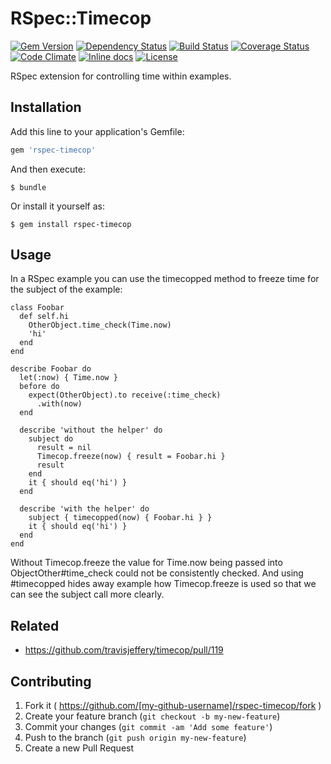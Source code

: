 # RSpec::Timecop

[![Gem Version](https://badge.fury.io/rb/rspec-timecop.svg)](http://badge.fury.io/rb/rspec-timecop)
[![Dependency Status](https://gemnasium.com/sugarcrm/rspec-timecop.svg)](https://gemnasium.com/sugarcrm/rspec-timecop)
[![Build Status](https://travis-ci.org/sugarcrm/rspec-timecop.svg?branch=master)](https://travis-ci.org/sugarcrm/rspec-timecop)
[![Coverage Status](http://img.shields.io/coveralls/sugarcrm/rspec-timecop/master.svg)](https://coveralls.io/r/sugarcrm/rspec-timecop)
[![Code Climate](https://codeclimate.com/github/sugarcrm/rspec-timecop/badges/gpa.svg)](https://codeclimate.com/github/sugarcrm/rspec-timecop)
[![Inline docs](http://inch-ci.org/github/sugarcrm/rspec-timecop.svg)](http://inch-ci.org/github/sugarcrm/rspec-timecop)
[![License](http://img.shields.io/badge/license-MIT-green.svg?style=flat)](LICENSE.txt)

RSpec extension for controlling time within examples.

## Installation

Add this line to your application's Gemfile:

```ruby
gem 'rspec-timecop'
```

And then execute:

    $ bundle

Or install it yourself as:

    $ gem install rspec-timecop

## Usage

In a RSpec example you can use the timecopped method to freeze time for the
subject of the example:

```
class Foobar
  def self.hi
    OtherObject.time_check(Time.now)
    'hi'
  end
end

describe Foobar do
  let(:now) { Time.now }
  before do
    expect(OtherObject).to receive(:time_check)
      .with(now)
  end

  describe 'without the helper' do
    subject do
      result = nil
      Timecop.freeze(now) { result = Foobar.hi }
      result
    end
    it { should eq('hi') }
  end

  describe 'with the helper' do
    subject { timecopped(now) { Foobar.hi } }
    it { should eq('hi') }
  end
end
```

Without Timecop.freeze the value for Time.now being passed into ObjectOther#time_check could not be consistently checked.
And using #timecopped hides away example how Timecop.freeze is used so that we can see the subject call more clearly.

## Related
* https://github.com/travisjeffery/timecop/pull/119

## Contributing

1. Fork it ( https://github.com/[my-github-username]/rspec-timecop/fork )
2. Create your feature branch (`git checkout -b my-new-feature`)
3. Commit your changes (`git commit -am 'Add some feature'`)
4. Push to the branch (`git push origin my-new-feature`)
5. Create a new Pull Request
